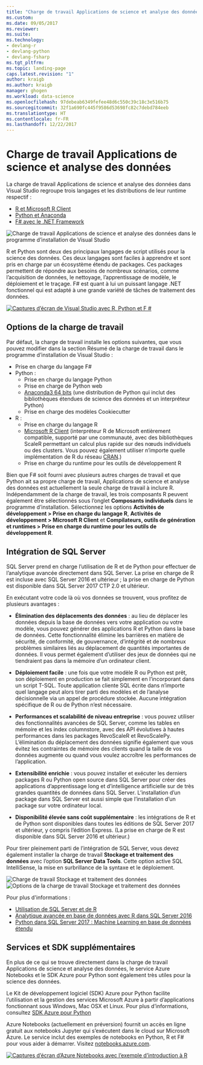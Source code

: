 ```yaml
---
title: "Charge de travail Applications de science et analyse des données dans Visual Studio | Microsoft Docs"
ms.custom: 
ms.date: 09/05/2017
ms.reviewer: 
ms.suite: 
ms.technology:
- devlang-r
- devlang-python
- devlang-fsharp
ms.tgt_pltfrm: 
ms.topic: landing-page
caps.latest.revision: "1"
author: kraigb
ms.author: kraigb
manager: ghogen
ms.workload: data-science
ms.openlocfilehash: 97debeab6349fefee48d6c550c39c18c3e516b75
ms.sourcegitcommit: 32f1a690fc445f9586d53698fc82c7debd784eeb
ms.translationtype: HT
ms.contentlocale: fr-FR
ms.lasthandoff: 12/22/2017
---
```

# <a name="data-science-and-analytical-applications-workload"></a>Charge de travail Applications de science et analyse des données

La charge de travail Applications de science et analyse des données dans Visual Studio regroupe trois langages et les distributions de leur runtime respectif :

- [R et Microsoft R Client](../rtvs/index.md)
- [Python et Anaconda](../python/python-in-visual-studio.md)
- [F# avec le .NET Framework](https://docs.microsoft.com/dotnet/fsharp/)

![Charge de travail Applications de science et analyse des données dans le programme d’installation de Visual Studio](media/data-science-workload.png)

R et Python sont deux des principaux langages de script utilisés pour la science des données. Ces deux langages sont faciles à apprendre et sont pris en charge par un écosystème étendu de packages. Ces packages permettent de répondre aux besoins de nombreux scénarios, comme l’acquisition de données, le nettoyage, l’apprentissage de modèle, le déploiement et le traçage. F# est quant à lui un puissant langage .NET fonctionnel qui est adapté à une grande variété de tâches de traitement des données.

<!--Note link on the image because this one is large -->
[![Captures d’écran de Visual Studio avec R, Python et F #](media/data-science-workload-screens.png)](media/data-science-workload-screens.png)

## <a name="workload-options"></a>Options de la charge de travail

Par défaut, la charge de travail installe les options suivantes, que vous pouvez modifier dans la section Résumé de la charge de travail dans le programme d’installation de Visual Studio :

- Prise en charge du langage F#
- Python :
  - Prise en charge du langage Python
  - Prise en charge de Python web
  - [Anaconda3 64 bits](https://www.continuum.io) (une distribution de Python qui inclut des bibliothèques étendues de science des données et un interpréteur Python)
  - Prise en charge des modèles Cookiecutter
- R :
  - Prise en charge du langage R
  - [Microsoft R Client](/machine-learning-server/r-client/what-is-microsoft-r-client) (interpréteur R de Microsoft entièrement compatible, supporté par une communauté, avec des bibliothèques ScaleR permettant un calcul plus rapide sur des nœuds individuels ou des clusters. Vous pouvez également utiliser n’importe quelle implémentation de R du réseau [CRAN](https://cran.r-project.org/).)
  - Prise en charge du runtime pour les outils de développement R

Bien que F# soit fourni avec plusieurs autres charges de travail et que Python ait sa propre charge de travail, Applications de science et analyse des données est actuellement la seule charge de travail à inclure R. Indépendamment de la charge de travail, les trois composants R peuvent également être sélectionnés sous l’onglet **Composants individuels** dans le programme d’installation. Sélectionnez les options **Activités de développement > Prise en charge du langage R**, **Activités de développement > Microsoft R Client** et **Compilateurs, outils de génération et runtimes > Prise en charge du runtime pour les outils de développement R**.

## <a name="sql-server-integration"></a>Intégration de SQL Server

SQL Server prend en charge l’utilisation de R et de Python pour effectuer de l’analytique avancée directement dans SQL Server. La prise en charge de R est incluse avec SQL Server 2016 et ultérieur ; la prise en charge de Python est disponible dans SQL Server 2017 CTP 2.0 et ultérieur.

En exécutant votre code là où vos données se trouvent, vous profitez de plusieurs avantages :

- **Élimination des déplacements des données** : au lieu de déplacer les données depuis la base de données vers votre application ou votre modèle, vous pouvez générer des applications R et Python dans la base de données. Cette fonctionnalité élimine les barrières en matière de sécurité, de conformité, de gouvernance, d’intégrité et de nombreux problèmes similaires liés au déplacement de quantités importantes de données. Il vous permet également d’utiliser des jeux de données qui ne tiendraient pas dans la mémoire d’un ordinateur client.

- **Déploiement facile** : une fois que votre modèle R ou Python est prêt, son déploiement en production se fait simplement en l’incorporant dans un script T-SQL. Toute application cliente SQL écrite dans n’importe quel langage peut alors tirer parti des modèles et de l’analyse décisionnelle via un appel de procédure stockée. Aucune intégration spécifique de R ou de Python n’est nécessaire.

- **Performances et scalabilité de niveau entreprise** : vous pouvez utiliser des fonctionnalités avancées de SQL Server, comme les tables en mémoire et les index columnstore, avec des API évolutives à hautes performances dans les packages RevoScaleR et RevoScalePy. L’élimination du déplacement des données signifie également que vous évitez les contraintes de mémoire des clients quand la taille de vos données augmente ou quand vous voulez accroître les performances de l’application.

- **Extensibilité enrichie** : vous pouvez installer et exécuter les derniers packages R ou Python open source dans SQL Server pour créer des applications d’apprentissage long et d’intelligence artificielle sur de très grandes quantités de données dans SQL Server. L’installation d’un package dans SQL Server est aussi simple que l’installation d’un package sur votre ordinateur local.

- **Disponibilité élevée sans coût supplémentaire** : les intégrations de R et de Python sont disponibles dans toutes les éditions de SQL Server 2017 et ultérieur, y compris l’édition Express. (La prise en charge de R est disponible dans SQL Server 2016 et ultérieur.)

Pour tirer pleinement parti de l’intégration de SQL Server, vous devez également installer la charge de travail **Stockage et traitement des données** avec l’option **SQL Server Data Tools**. Cette option active SQL IntelliSense, la mise en surbrillance de la syntaxe et le déploiement.

![Charge de travail Stockage et traitement des données](media/data-storage-workload.png) &nbsp;&nbsp; &nbsp;&nbsp; ![Options de la charge de travail Stockage et traitement des données](media/data-storage-workload-options.png)

Pour plus d'informations :

- [Utilisation de SQL Server et de R](../rtvs/sql-server.md)
- [Analytique avancée en base de données avec R dans SQL Server 2016](https://blogs.technet.microsoft.com/dataplatforminsider/2016/03/29/in-database-advanced-analytics-with-r-in-sql-server-2016/)
- [Python dans SQL Server 2017 : Machine Learning en base de données étendu](https://blogs.technet.microsoft.com/dataplatforminsider/2017/04/19/python-in-sql-server-2017-enhanced-in-database-machine-learning/)

## <a name="additional-services-and-sdks"></a>Services et SDK supplémentaires

En plus de ce qui se trouve directement dans la charge de travail Applications de science et analyse des données, le service Azure Notebooks et le SDK Azure pour Python sont également très utiles pour la science des données.

Le Kit de développement logiciel (SDK) Azure pour Python facilite l’utilisation et la gestion des services Microsoft Azure à partir d’applications fonctionnant sous Windows, Mac OSX et Linux. Pour plus d’informations, consultez [SDK Azure pour Python](../python/azure-sdk-for-python.md)

Azure Notebooks (actuellement en préversion) fournit un accès en ligne gratuit aux notebooks Jupyter qui s’exécutent dans le cloud sur Microsoft Azure. Le service inclut des exemples de notebooks en Python, R et F# pour vous aider à démarrer. Visitez [notebooks.azure.com](https://notebooks.azure.com/).

<!--Note link on the image because this one is large -->
[![Captures d’écran d’Azure Notebooks avec l’exemple d’introduction à R](media/data-science-workload-notebooks.png)](media/data-science-workload-notebooks.png)
